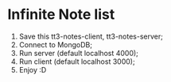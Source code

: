 # Infinite Note list

1. Save this tt3-notes-client, tt3-notes-server;
2. Connect to MongoDB;
3. Run server (default localhost 4000);
4. Run client (default localhost 3000);
5. Enjoy :D
